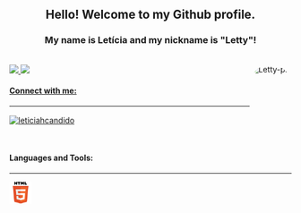 <center>
  <h2 align="center">Hello! Welcome to my Github profile.</h2>
  <h3 align="center">My name is Letícia and my nickname is "Letty"!</h3>
  
<br>
  
<div align="left">
  <a href="https://github.com/leticiahcandido">
  <img height="180em" src="https://github-readme-stats.vercel.app/api?username=leticiahcandido&show_icons=true&theme=gruvbox"/>
  <img height="180em" src="https://github-readme-stats.vercel.app/api/top-langs/?username=leticiahcandido&layout=compact&langs_count=7&theme=gruvbox"/>
  <img align="right" alt="Letty-pic" height="150" style="border-radius:50px;" src="https://user-images.githubusercontent.com/82914611/164263525-5c3d2ce3-ab2f-453d-b9f9-cb31dcce0f00.png">
 </div>
 

<h4 align="left">Connect with me:</h4>
  <hr>
  <p align="left">
  <a href="https://linkedin.com/in/leticiahcandido" target="blank"><img align="center" src="https://cdn.jsdelivr.net/npm/simple-icons@3.0.1/icons/linkedin.svg" alt="leticiahcandido" height="30" width="40" /></a>
  </p>
  
<br>
  
<h4 align="left">Languages and Tools:</h4>
  <hr>
  <p align="left">
  <img src="https://raw.githubusercontent.com/devicons/devicon/master/icons/html5/html5-original-wordmark.svg" alt="html5" width="40" height="40"/>
  </p>
